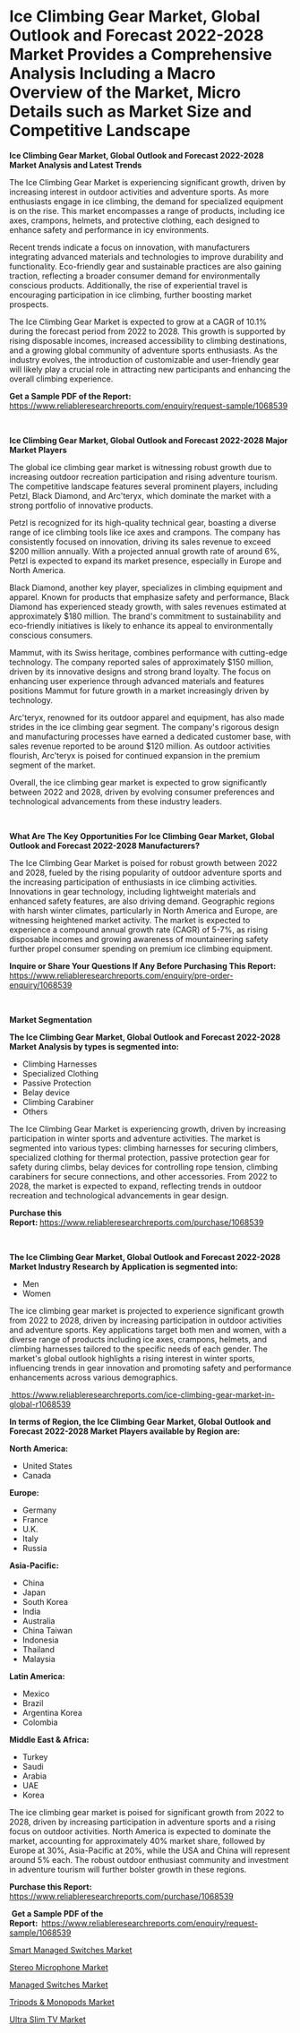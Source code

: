<p><h1>Ice Climbing Gear Market, Global Outlook and Forecast 2022-2028 Market Provides a Comprehensive Analysis Including a Macro Overview of the Market, Micro Details such as Market Size and Competitive Landscape</h1></p><p><strong>Ice Climbing Gear Market, Global Outlook and Forecast 2022-2028 Market Analysis and Latest Trends</strong></p>
<p><p>The Ice Climbing Gear Market is experiencing significant growth, driven by increasing interest in outdoor activities and adventure sports. As more enthusiasts engage in ice climbing, the demand for specialized equipment is on the rise. This market encompasses a range of products, including ice axes, crampons, helmets, and protective clothing, each designed to enhance safety and performance in icy environments.</p><p>Recent trends indicate a focus on innovation, with manufacturers integrating advanced materials and technologies to improve durability and functionality. Eco-friendly gear and sustainable practices are also gaining traction, reflecting a broader consumer demand for environmentally conscious products. Additionally, the rise of experiential travel is encouraging participation in ice climbing, further boosting market prospects.</p><p>The Ice Climbing Gear Market is expected to grow at a CAGR of 10.1% during the forecast period from 2022 to 2028. This growth is supported by rising disposable incomes, increased accessibility to climbing destinations, and a growing global community of adventure sports enthusiasts. As the industry evolves, the introduction of customizable and user-friendly gear will likely play a crucial role in attracting new participants and enhancing the overall climbing experience.</p></p>
<p><strong>Get a Sample PDF of the Report:&nbsp;</strong> <a href="https://www.reliableresearchreports.com/enquiry/request-sample/1068539?utm_campaign=3569&utm_medium=2&utm_source=Github&utm_content=ia&utm_term=21032025&utm_id=ice-climbing-gear-market-global-outlook-and-forecast-2022-2028">https://www.reliableresearchreports.com/enquiry/request-sample/1068539</a></p>
<p>&nbsp;</p>
<p><strong>Ice Climbing Gear Market, Global Outlook and Forecast 2022-2028 Major Market Players</strong></p>
<p><p>The global ice climbing gear market is witnessing robust growth due to increasing outdoor recreation participation and rising adventure tourism. The competitive landscape features several prominent players, including Petzl, Black Diamond, and Arc'teryx, which dominate the market with a strong portfolio of innovative products.</p><p>Petzl is recognized for its high-quality technical gear, boasting a diverse range of ice climbing tools like ice axes and crampons. The company has consistently focused on innovation, driving its sales revenue to exceed $200 million annually. With a projected annual growth rate of around 6%, Petzl is expected to expand its market presence, especially in Europe and North America.</p><p>Black Diamond, another key player, specializes in climbing equipment and apparel. Known for products that emphasize safety and performance, Black Diamond has experienced steady growth, with sales revenues estimated at approximately $180 million. The brand's commitment to sustainability and eco-friendly initiatives is likely to enhance its appeal to environmentally conscious consumers.</p><p>Mammut, with its Swiss heritage, combines performance with cutting-edge technology. The company reported sales of approximately $150 million, driven by its innovative designs and strong brand loyalty. The focus on enhancing user experience through advanced materials and features positions Mammut for future growth in a market increasingly driven by technology.</p><p>Arc'teryx, renowned for its outdoor apparel and equipment, has also made strides in the ice climbing gear segment. The company's rigorous design and manufacturing processes have earned a dedicated customer base, with sales revenue reported to be around $120 million. As outdoor activities flourish, Arc'teryx is poised for continued expansion in the premium segment of the market.</p><p>Overall, the ice climbing gear market is expected to grow significantly between 2022 and 2028, driven by evolving consumer preferences and technological advancements from these industry leaders.</p></p>
<p>&nbsp;</p>
<p><strong>What Are The Key Opportunities For Ice Climbing Gear Market, Global Outlook and Forecast 2022-2028 Manufacturers?</strong></p>
<p><p>The Ice Climbing Gear Market is poised for robust growth between 2022 and 2028, fueled by the rising popularity of outdoor adventure sports and the increasing participation of enthusiasts in ice climbing activities. Innovations in gear technology, including lightweight materials and enhanced safety features, are also driving demand. Geographic regions with harsh winter climates, particularly in North America and Europe, are witnessing heightened market activity. The market is expected to experience a compound annual growth rate (CAGR) of 5-7%, as rising disposable incomes and growing awareness of mountaineering safety further propel consumer spending on premium ice climbing equipment.</p></p>
<p><strong>Inquire or Share Your Questions If Any Before Purchasing This Report:</strong> <a href="https://www.reliableresearchreports.com/enquiry/pre-order-enquiry/1068539?utm_campaign=3569&utm_medium=2&utm_source=Github&utm_content=ia&utm_term=21032025&utm_id=ice-climbing-gear-market-global-outlook-and-forecast-2022-2028">https://www.reliableresearchreports.com/enquiry/pre-order-enquiry/1068539</a></p>
<p>&nbsp;</p>
<p><strong>Market Segmentation</strong></p>
<p><strong>The Ice Climbing Gear Market, Global Outlook and Forecast 2022-2028 Market Analysis by types is segmented into:</strong></p>
<p><ul><li>Climbing Harnesses</li><li>Specialized Clothing</li><li>Passive Protection</li><li>Belay device</li><li>Climbing Carabiner</li><li>Others</li></ul></p>
<p><p>The Ice Climbing Gear Market is experiencing growth, driven by increasing participation in winter sports and adventure activities. The market is segmented into various types: climbing harnesses for securing climbers, specialized clothing for thermal protection, passive protection gear for safety during climbs, belay devices for controlling rope tension, climbing carabiners for secure connections, and other accessories. From 2022 to 2028, the market is expected to expand, reflecting trends in outdoor recreation and technological advancements in gear design.</p></p>
<p><strong>Purchase this Report:&nbsp;</strong><a href="https://www.reliableresearchreports.com/purchase/1068539?utm_campaign=3569&utm_medium=2&utm_source=Github&utm_content=ia&utm_term=21032025&utm_id=ice-climbing-gear-market-global-outlook-and-forecast-2022-2028">https://www.reliableresearchreports.com/purchase/1068539</a></p>
<p>&nbsp;</p>
<p><strong>The Ice Climbing Gear Market, Global Outlook and Forecast 2022-2028 Market Industry Research by Application is segmented into:</strong></p>
<p><ul><li>Men</li><li>Women</li></ul></p>
<p><p>The ice climbing gear market is projected to experience significant growth from 2022 to 2028, driven by increasing participation in outdoor activities and adventure sports. Key applications target both men and women, with a diverse range of products including ice axes, crampons, helmets, and climbing harnesses tailored to the specific needs of each gender. The market's global outlook highlights a rising interest in winter sports, influencing trends in gear innovation and promoting safety and performance enhancements across various demographics.</p></p>
<p><a href="https://www.reliableresearchreports.com/ice-climbing-gear-market-in-global-r1068539?utm_campaign=3569&utm_medium=2&utm_source=Github&utm_content=ia&utm_term=21032025&utm_id=ice-climbing-gear-market-global-outlook-and-forecast-2022-2028">&nbsp;https://www.reliableresearchreports.com/ice-climbing-gear-market-in-global-r1068539</a></p>
<p><strong>In terms of Region, the Ice Climbing Gear Market, Global Outlook and Forecast 2022-2028 Market Players available by Region are:</strong></p>
<p>
    <p> <strong> North America: </strong>
        <ul>
            <li>United States</li>
            <li>Canada</li>
        </ul>
        </p> 
    <p> <strong> Europe: </strong>
        <ul>
            <li>Germany</li>
            <li>France</li>
            <li>U.K.</li>
            <li>Italy</li>
            <li>Russia</li>
        </ul>
        </p> 
    <p> <strong> Asia-Pacific: </strong>
        <ul>
            <li>China</li>
            <li>Japan</li>
            <li>South Korea</li>
            <li>India</li>
            <li>Australia</li>
            <li>China Taiwan</li>
            <li>Indonesia</li>
            <li>Thailand</li>
            <li>Malaysia</li>
        </ul>
        </p> 
    <p> <strong> Latin America: </strong>
        <ul>
            <li>Mexico</li>
            <li>Brazil</li>
            <li>Argentina Korea</li>
            <li>Colombia</li>
        </ul>
        </p> 
    <p> <strong> Middle East & Africa: </strong>
        <ul>
            <li>Turkey</li>
            <li>Saudi</li>
            <li>Arabia</li>
            <li>UAE</li>
            <li>Korea</li>
        </ul>
    </p>
    </p>
<p><p>The ice climbing gear market is poised for significant growth from 2022 to 2028, driven by increasing participation in adventure sports and a rising focus on outdoor activities. North America is expected to dominate the market, accounting for approximately 40% market share, followed by Europe at 30%, Asia-Pacific at 20%, while the USA and China will represent around 5% each. The robust outdoor enthusiast community and investment in adventure tourism will further bolster growth in these regions.</p></p>
<p><strong>Purchase this Report: </strong><a href="https://www.reliableresearchreports.com/purchase/1068539?utm_campaign=3569&utm_medium=2&utm_source=Github&utm_content=ia&utm_term=21032025&utm_id=ice-climbing-gear-market-global-outlook-and-forecast-2022-2028">https://www.reliableresearchreports.com/purchase/1068539</a></p>
<p>&nbsp;<strong>Get a Sample PDF of the Report:&nbsp;&nbsp;</strong><a href="https://www.reliableresearchreports.com/enquiry/request-sample/1068539?utm_campaign=3569&utm_medium=2&utm_source=Github&utm_content=ia&utm_term=21032025&utm_id=ice-climbing-gear-market-global-outlook-and-forecast-2022-2028">https://www.reliableresearchreports.com/enquiry/request-sample/1068539</a></p>
<p><strong></strong></p>
<p><p><a href="https://www.linkedin.com/pulse/comprehensive-evaluation-sustainability-smart-managed-switches-cburf?utm_campaign=3569&utm_medium=2&utm_source=Github&utm_content=ia&utm_term=21032025&utm_id=ice-climbing-gear-market-global-outlook-and-forecast-2022-2028">Smart Managed Switches Market</a></p><p><a href="https://www.linkedin.com/pulse/stereo-microphone-market-trends-revenue-forecast-145-cagr-ba0ge?utm_campaign=3569&utm_medium=2&utm_source=Github&utm_content=ia&utm_term=21032025&utm_id=ice-climbing-gear-market-global-outlook-and-forecast-2022-2028">Stereo Microphone Market</a></p><p><a href="https://www.linkedin.com/pulse/managed-switches-market-report-creating-business-strategies-3b56e?utm_campaign=3569&utm_medium=2&utm_source=Github&utm_content=ia&utm_term=21032025&utm_id=ice-climbing-gear-market-global-outlook-and-forecast-2022-2028">Managed Switches Market</a></p><p><a href="https://www.linkedin.com/pulse/future-outlook-tripods-monopods-market-2025-2032-consistent-r7wie?utm_campaign=3569&utm_medium=2&utm_source=Github&utm_content=ia&utm_term=21032025&utm_id=ice-climbing-gear-market-global-outlook-and-forecast-2022-2028">Tripods & Monopods Market</a></p><p><a href="https://www.linkedin.com/pulse/ultra-slim-tv-market-surge-145-cagr-growth-2032-sales-employment-xsxdf?utm_campaign=3569&utm_medium=2&utm_source=Github&utm_content=ia&utm_term=21032025&utm_id=ice-climbing-gear-market-global-outlook-and-forecast-2022-2028">Ultra Slim TV Market</a></p></p>